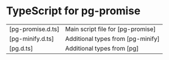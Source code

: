 # TypeScript for pg-promise

<table>
    <tr>
        <td>[pg-promise.d.ts]</td>
        <td>Main script file for [pg-promise]</td>
    </tr>
    <tr>
        <td>[pg-minify.d.ts]</td>
        <td>Additional types from [pg-minify]</td>
    </tr>    
    <tr>
        <td>[pg.d.ts]</td>
        <td>Additional types from [pg]</td>
    </tr>    
</table>

[pg-promise]:https://github.com/vitaly-t/pg-promise
[pg-minify]:https://github.com/vitaly-t/pg-minify
[pg]:https://github.com/brianc/node-postgres
